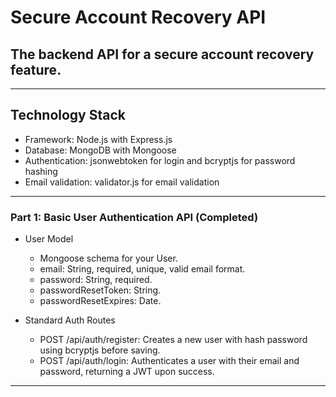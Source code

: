 # Secure Account Recovery API

## The backend API for a secure account recovery feature.

---

## Technology Stack

- Framework: Node.js with Express.js
- Database: MongoDB with Mongoose
- Authentication: jsonwebtoken for login and bcryptjs for password hashing
- Email validation: validator.js for email validation

---

### Part 1: Basic User Authentication API (Completed)

- User Model

  - Mongoose schema for your User.
  - email: String, required, unique, valid email format.
  - password: String, required.
  - passwordResetToken: String.
  - passwordResetExpires: Date.

- Standard Auth Routes
  - POST /api/auth/register: Creates a new user with hash password using bcryptjs before saving.
  - POST /api/auth/login: Authenticates a user with their email and password, returning a JWT upon success.

---
